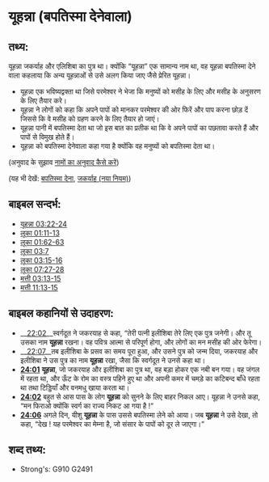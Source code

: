 # यूहन्ना (बपतिस्मा देनेवाला) #

## तथ्य: ##

यूहन्ना जकर्याह और एलिशिबा का पुत्र था। क्योंकि “यूहन्ना” एक सामान्य नाम था, वह यूहन्ना बपतिस्मा देने वाला कहलाया कि अन्य यूहन्नाओं से उसे अलग किया जाए जैसे प्रेरित यूहन्ना।

* यूहन्ना एक भविष्यद्वक्ता था जिसे परमेश्वर ने भेजा कि मनुष्यों को मसीह के लिए और मसीह के अनुसरण के लिए तैयार करे। 
* यूहन्ना ने लोगों को कहा कि अपने पापों को मानकर परमेश्वर की ओर फिरें और पाप करना छोड़ दें जिससे कि वे मसीह को ग्रहण करने के लिए तैयार हो जाएं। 
* यूहन्ना पानी में बपतिस्मा देता था जो इस बात का प्रतीक था कि वे अपने पापों का पछतावा करते हैं और पापों से विमुख होते हैं।  
* यूहन्ना को बपतिस्मा देनेवाला कहा गया है क्योंकि वह मनुष्यों को बपतिस्मा देता था। 

(अनुवाद के सुझाव [नामों का अनुवाद कैसे करें](rc://hi/ta/man/translate/translate-names))

(यह भी देखें: [बपतिस्मा देना](../kt/baptize.md), [जकर्याह (नया नियम)](../names/zechariahnt.md))

 
## बाइबल सन्दर्भ: ##

* [यूहन्ना 03:22-24](rc://hi/tn/help/jhn/03/22)
* [लूका 01:11-13](rc://hi/tn/help/luk/01/11)
* [लूका 01:62-63](rc://hi/tn/help/luk/01/62)
* [लूका 03:7](rc://hi/tn/help/luk/03/07)
* [लूका 03:15-16](rc://hi/tn/help/luk/03/15)
* [लूका 07:27-28](rc://hi/tn/help/luk/07/27)
* [मत्ती 03:13-15](rc://hi/tn/help/mat/03/13)
* [मत्ती 11:13-15](rc://hi/tn/help/mat/11/13)

## बाइबल कहानियों से उदाहरण: ##

* __[22:02](rc://hi/tn/help/obs/22/02)__स्वर्गदूत ने जकरयाह से कहा, “तेरी पत्नी इलीशिबा तेरे लिए एक पुत्र जनेगी। और तू उसका नाम __यूहन्ना__ रखना। वह पवित्र आत्मा से परिपूर्ण होगा, और लोगों का मन मसीह की ओर फेरेगा। 
* __[22:07](rc://hi/tn/help/obs/22/07)__तब इलीशिबा के प्रसव का समय पूरा हुआ, और उसने पुत्र को जन्म दिया, जकरयाह और इलीशिबा ने उस पुत्र का नाम __यूहन्ना__ रखा, जैसा कि स्वर्गदूत ने उनसे कहा था। 
* __[24:01](rc://hi/tn/help/obs/24/01)__ __यूहन्ना__, जो जकरयाह और इलीशिबा का पुत्र था, वह बड़ा होकर एक नबी बन गया। वह जंगल में रहता था, और ऊँट के रोम का वस्त्र पहिने हुए था और अपनी कमर में चमड़े का कटिबन्द बाँधे रहता था तथा टिड्डियाँ और वनमधु खाया करता था।
* __[24:02](rc://hi/tn/help/obs/24/02)__ बहुत से आस पास के लोग __यूहन्ना__ को सुनने के लिए बाहर निकल आए। यूहन्ना ने उनसे कहा, “मन फिराओ क्योंकि स्वर्ग का राज्य निकट आ गया है !”
* __[24:06](rc://hi/tn/help/obs/24/06)__ अगले दिन, यीशु __यूहन्ना__ के पास उससे बपतिस्मा लेने को आया। जब __यूहन्ना__ ने उसे देखा, तो कहा, “देख ! यह परमेश्वर का मेम्ना है, जो संसार के पापों को दूर ले जाएगा।”

## शब्द तथ्य: ##

* Strong's: G910 G2491

